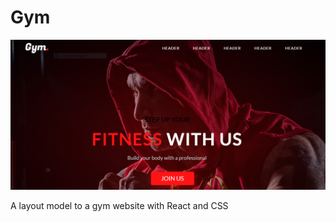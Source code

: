 # Gym

![Preview](https://github.com/P4tt1XD/Gym/blob/main/Gym.PNG)

A layout model to a gym website with React and CSS
